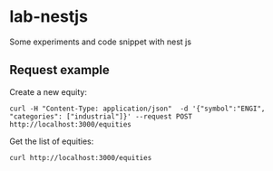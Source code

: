 # lab-nestjs
Some experiments and code snippet with nest js

## Request example

Create a new equity:

```shell
curl -H "Content-Type: application/json"  -d '{"symbol":"ENGI", "categories": ["industrial"]}' --request POST http://localhost:3000/equities
```

Get the list of equities:

```shell
curl http://localhost:3000/equities
```